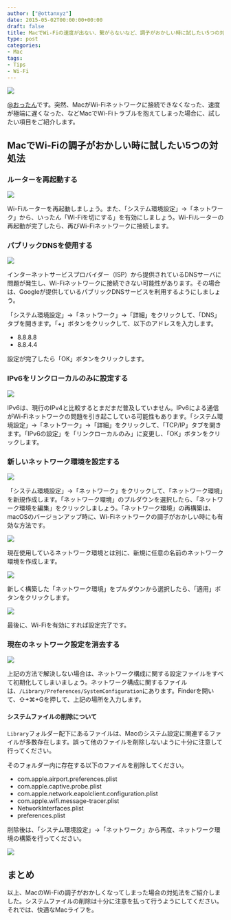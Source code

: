 ```yaml
---
author: ["@ottanxyz"]
date: 2015-05-02T00:00:00+00:00
draft: false
title: MacでWi-Fiの速度が出ない、繋がらないなど、調子がおかしい時に試したい5つの対処法
type: post
categories:
- Mac
tags:
- Tips
- Wi-Fi
---
```


![](150502-5544325658139.jpg)






[@おったん](https://twitter.com/ottanxyz)です。突然、MacがWi-Fiネットワークに接続できなくなった、速度が極端に遅くなった、などMacでWi-Fiトラブルを抱えてしまった場合に、試したい項目をご紹介します。





## MacでWi-Fiの調子がおかしい時に試したい5つの対処法





### ルーターを再起動する





![](150502-554435a0ebb50.png)






Wi-Fiルーターを再起動しましょう。また、「システム環境設定」→「ネットワーク」から、いったん「Wi-Fiを切にする」を有効にしましょう。Wi-Fiルーターの再起動が完了したら、再びWi-Fiネットワークに接続します。





### パブリックDNSを使用する





![](150502-554435a3e36a9.png)






インターネットサービスプロバイダー（ISP）から提供されているDNSサーバに問題が発生し、Wi-Fiネットワークに接続できない可能性があります。その場合は、Googleが提供しているパブリックDNSサービスを利用するようにしましょう。





「システム環境設定」→「ネットワーク」→「詳細」をクリックして、「DNS」タブを開きます。「+」ボタンをクリックして、以下のアドレスを入力します。






  * 8.8.8.8
  * 8.8.4.4




設定が完了したら「OK」ボタンをクリックします。





### IPv6をリンクローカルのみに設定する





![](150502-554435a66eb8e.png)






IPv6は、現行のIPv4と比較するとまだまだ普及していません。IPv6による通信がWi-Fiネットワークの問題を引き起こしている可能性もあります。「システム環境設定」→「ネットワーク」→「詳細」をクリックして、「TCP/IP」タブを開きます。「IPv6の設定」を「リンクローカルのみ」に変更し、「OK」ボタンをクリックします。





### 新しいネットワーク環境を設定する





![](150502-554435a956ce5.png)






「システム環境設定」→「ネットワーク」をクリックして、「ネットワーク環境」を新規作成します。「ネットワーク環境」のプルダウンを選択したら、「ネットワーク環境を編集」をクリックしましょう。「ネットワーク環境」の再構築は、macOSのバージョンアップ時に、Wi-Fiネットワークの調子がおかしい時にも有効な方法です。





![](150502-554435ac4d8a0.png)






現在使用しているネットワーク環境とは別に、新規に任意の名前のネットワーク環境を作成します。





![](150502-55443c620e427.png)






新しく構築した「ネットワーク環境」をプルダウンから選択したら、「適用」ボタンをクリックします。





![](150502-55443c656c05b.png)






最後に、Wi-Fiを有効にすれば設定完了です。





### 現在のネットワーク設定を消去する





![](150502-55443d448791b.png)






上記の方法で解決しない場合は、ネットワーク構成に関する設定ファイルをすべて初期化してしまいましょう。ネットワーク構成に関するファイルは、`/Library/Preferences/SystemConfiguration`にあります。Finderを開いて、⇧+⌘+Gを押して、上記の場所を入力します。








#### システムファイルの削除について




`Library`フォルダー配下にあるファイルは、Macのシステム設定に関連するファイルが多数存在します。誤って他のファイルを削除しないように十分に注意して行ってください。








そのフォルダー内に存在する以下のファイルを削除してください。






  * com.apple.airport.preferences.plist
  * com.apple.captive.probe.plist
  * com.apple.network.eapolclient.configuration.plist
  * com.apple.wifi.message-tracer.plist
  * NetworkInterfaces.plist
  * preferences.plist




削除後は、「システム環境設定」→「ネットワーク」から再度、ネットワーク環境の構築を行ってください。





![](150502-554464bb4e43a.png)






## まとめ





以上、MacのWi-Fiの調子がおかしくなってしまった場合の対処法をご紹介しました。システムファイルの削除は十分に注意を払って行うようにしてください。それでは、快適なMacライフを。
